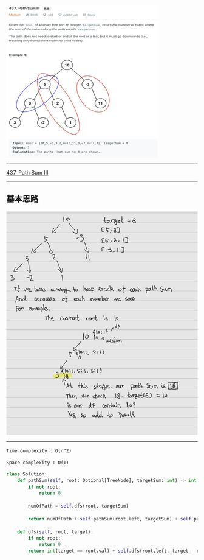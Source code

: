 <img src="2022-11-10-15-14-14.png" width="400" height="400"/>

___
[437. Path Sum III](https://leetcode.com/problems/path-sum-iii/)
___


## 基本思路
![](2022-11-10-15-48-29.png)

___

`Time complexity : O(n^2)`

`Space complexity : O(1)`
```python
class Solution:
    def pathSum(self, root: Optional[TreeNode], targetSum: int) -> int:
        if not root:
            return 0
        
        numOfPath = self.dfs(root, targetSum)
        
        return numOfPath + self.pathSum(root.left, targetSum) + self.pathSum(root.right, targetSum)
    
    def dfs(self, root, target):
        if not root:
            return 0
        return int(target == root.val) + self.dfs(root.left, target - root.val) + self.dfs(root.right, target - root.val)
```